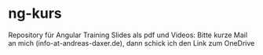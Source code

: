 # ng-kurs
Repository für Angular Training
Slides als pdf und Videos:
Bitte kurze Mail an mich (info-at-andreas-daxer.de), dann schick ich den Link zum OneDrive